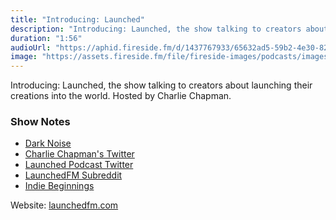 ```yaml
---
title: "Introducing: Launched"
description: "Introducing: Launched, the show talking to creators about launching their creations into the world.  Hosted by Charlie Chapman."
duration: "1:56"
audioUrl: "https://aphid.fireside.fm/d/1437767933/65632ad5-59b2-4e30-82d1-13845dce07dd/3cdd73a4-0818-459b-a4e9-523e34ec9615.mp3"
image: "https://assets.fireside.fm/file/fireside-images/podcasts/images/6/65632ad5-59b2-4e30-82d1-13845dce07dd/episodes/3/3cdd73a4-0818-459b-a4e9-523e34ec9615/cover.jpg?v=1"
---
```


<p>Introducing: Launched, the show talking to creators about launching their creations into the world.  Hosted by Charlie Chapman.</p>

<h3>Show Notes</h3>

<ul>
<li><a href="https://darknoise.app" rel="nofollow">Dark Noise</a></li>
<li><a href="https://twitter.com/_chuckyc" rel="nofollow">Charlie Chapman&#39;s Twitter</a></li>
<li><a href="https://twitter.com/launchedfm" rel="nofollow">Launched Podcast Twitter</a></li>
<li><a href="https://www.reddit.com/r/LaunchedFM/" rel="nofollow">LaunchedFM Subreddit</a></li>
<li><a href="https://indiebeginnings.net" rel="nofollow">Indie Beginnings</a></li>
</ul>

<p>Website: <a href="https://launchedfm.com" rel="nofollow">launchedfm.com</a></p>
